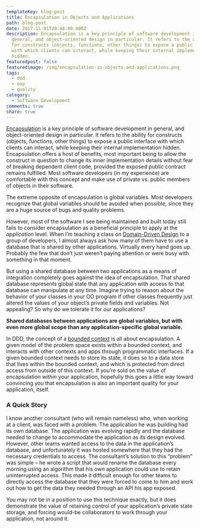```yaml
---
templateKey: blog-post
title: Encapsulation in Objects and Applications
path: blog-post
date: 2017-11-01T20:48:00.000Z
description: Encapsulation is a key principle of software development in
  general, and object-oriented design in particular. It refers to the ability
  for constructs (objects, functions, other things) to expose a public interface
  with which clients can interact, while keeping their internal implementation
  hidden.
featuredpost: false
featuredimage: /img/encapsulation-in-objects-and-applications.png
tags:
  - ddd
  - oop
  - quality
category:
  - Software Development
comments: true
share: true
---
```

[Encapsulation](http://deviq.com/encapsulation/) is a key principle of software development in general, and object-oriented design in particular. It refers to the ability for constructs (objects, functions, other things) to expose a public interface with which clients can interact, while keeping their internal implementation hidden. Encapsulation offers a host of benefits, most important being to allow the construct in question to change its inner implementation details without fear of breaking dependent client code, provided the exposed public contract remains fulfilled. Most software developers (in my experience) are comfortable with this concept and make use of private vs. public members of objects in their software.

The extreme opposite of encapsulation is global variables. Most developers recognize that global variables should be avoided when possible, since they are a huge source of bugs and quality problems.

However, most of the software I see being maintained and built today still fails to consider encapsulation as a beneficial principle to apply at the *application* level. When I’m teaching a class on [Domain-Driven Design](http://bit.ly/ddd-fundamentals) to a group of developers, I almost always ask how many of them have to use a database that is shared by other applications. Virtually every hand goes up. Probably the few that don’t just weren’t paying attention or were busy with something in that moment.

But using a shared database between two applications as a means of integration completely goes against the idea of encapsulation. That shared database represents global state that any application with access to that database can manipulate at any time. Imagine trying to reason about the behavior of your classes in your OO program if other classes frequently just altered the values of your object’s private fields and variables. Not appealing? So why do we tolerate it for our applications?

**Shared databases between applications are global variables, but with even more global scope than any application-specific global variable.**

In DDD, the concept of a [bounded context](http://deviq.com/bounded-context/) is all about encapsulation. A given model of the problem space exists within a bounded context, and interacts with other contexts and apps through programmatic interfaces. If a given bounded context needs to store its state, it does so to a data store that lives within the bounded context, and which is protected from direct access from outside of this context. If you’re sold on the value of encapsulation *within* your application, hopefully this goes a little way toward convincing you that encapsulation is also an important quality for your application, itself.

### A Quick Story

I know another consultant (who will remain nameless) who, when working at a client, was faced with a problem. The application he was building had its own database. The application was evolving rapidly and the database needed to change to accommodate the application as its design evolved. However, other teams wanted access to the data in the application’s database, and unfortunately it was hosted somewhere that they had the necessary credentials to access. The consultant’s solution to this “problem” was simple – he wrote a script that would rename the database every morning using an algorithm that his own application could use to retain uninterrupted access. This made it difficult enough for other teams to directly access the database that they were forced to come to him and work out how to get the data they needed through an API his app exposed.

You may not be in a position to use this technique exactly, but it does demonstrate the value of retaining control of your application’s private state storage, and forcing would-be collaborators to work through your application, not around it.